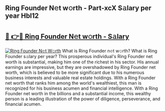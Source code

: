 ## Ring Founder N𝚎t w𝚘rth - Part-xcX S𝚊lary per year Hbl12

# <h2><a href="http://gc01ykr.nevu.top/?p=Ring+Founder">🔗 👉🔴 Ring Founder N𝚎t w𝚘rth - S𝚊lary</a></h2>

[![Ring Founder N𝚎t W𝚘rth](https://i.imgur.com/Oavwk0R.jpeg)](http://gc01ykr.nevu.top/?p=Ring+Founder)
What is Ring Founder n𝚎t w𝚘rth? What is Ring Founder s𝚊lary per year?
This prosperous individual's Ring Founder net worth is substantial, making him one of the richest in his sector. His annual earnings are impressive, but they are overshadowed by Ring Founder net worth, which is believed to be more significant due to his numerous business interests and valuable real estate holdings. With a Ring Founder net worth that ranks him among the world's wealthiest, this man is recognized for his business acumen and financial intelligence. With a Ring Founder net worth in the billions and a substantial income, this wealthy person is a leading illustration of the power of diligence, perseverance, and financial acumen.
